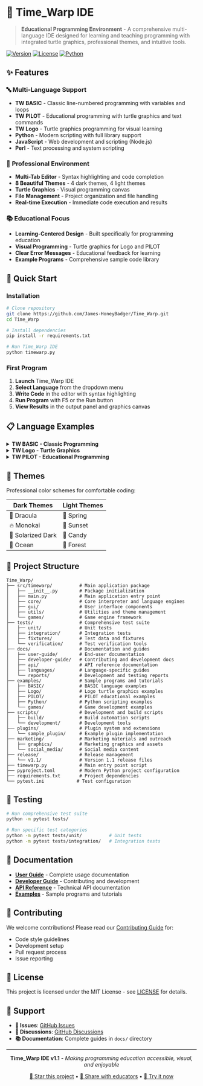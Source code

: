 # 🎯 Time_Warp IDE

> **Educational Programming Environment** - A comprehensive multi-language IDE designed for learning and teaching programming with integrated turtle graphics, professional themes, and intuitive tools.

[![Version](https://img.shields.io/badge/version-1.2.0-blue.svg)](https://github.com/James-HoneyBadger/Time_Warp/releases)
[![License](https://img.shields.io/badge/license-MIT-green.svg)](LICENSE)
[![Python](https://img.shields.io/badge/python-3.8+-blue.svg)](https://python.org)

## ✨ Features

### 🔤 **Multi-Language Support**

- **TW BASIC** - Classic line-numbered programming with variables and loops
- **TW PILOT** - Educational programming with turtle graphics and text commands
- **TW Logo** - Turtle graphics programming for visual learning
- **Python** - Modern scripting with full library support
- **JavaScript** - Web development and scripting (Node.js)
- **Perl** - Text processing and system scripting

### 🎨 **Professional Environment**

- **Multi-Tab Editor** - Syntax highlighting and code completion
- **8 Beautiful Themes** - 4 dark themes, 4 light themes
- **Turtle Graphics** - Visual programming canvas
- **File Management** - Project organization and file handling
- **Real-time Execution** - Immediate code execution and results

### 📚 **Educational Focus**

- **Learning-Centered Design** - Built specifically for programming education
- **Visual Programming** - Turtle graphics for Logo and PILOT
- **Clear Error Messages** - Educational feedback for learning
- **Example Programs** - Comprehensive sample code library

## 🚀 Quick Start

### Installation

```bash
# Clone repository
git clone https://github.com/James-HoneyBadger/Time_Warp.git
cd Time_Warp

# Install dependencies
pip install -r requirements.txt

# Run Time_Warp IDE
python timewarp.py
```

### First Program

1. **Launch** Time_Warp IDE
2. **Select Language** from the dropdown menu
3. **Write Code** in the editor with syntax highlighting
4. **Run Program** with F5 or the Run button
5. **View Results** in the output panel and graphics canvas

## 📋 Language Examples

<details>
<summary><strong>TW BASIC - Classic Programming</strong></summary>

```basic
10 PRINT "Welcome to BASIC!"
20 FOR I = 1 TO 10
30 PRINT "Number: "; I
40 NEXT I
50 END
```

</details>

<details>
<summary><strong>TW Logo - Turtle Graphics</strong></summary>

```logo
; Draw a colorful flower
REPEAT 8 [
  REPEAT 4 [FORWARD 50 RIGHT 90]
  RIGHT 45
]
```

</details>

<details>
<summary><strong>TW PILOT - Educational Programming</strong></summary>

```pilot
T:Welcome to PILOT programming!
A:What is your name?
T:Nice to meet you, #NAME!
T:Let's draw a square:
T:FORWARD 100
T:RIGHT 90
; Continue for all 4 sides...
```

</details>

## 🎨 Themes

Professional color schemes for comfortable coding:

| Dark Themes | Light Themes |
|-------------|--------------|
| 🌙 Dracula | 🌸 Spring |
| 🔥 Monokai | 🌅 Sunset |
| 🌊 Solarized Dark | 🍭 Candy |
| 🌌 Ocean | 🌲 Forest |

## 📁 Project Structure

```
Time_Warp/
├── src/timewarp/          # Main application package
│   ├── __init__.py        # Package initialization
│   ├── main.py            # Main application entry point
│   ├── core/              # Core interpreter and language engines
│   ├── gui/               # User interface components
│   ├── utils/             # Utilities and theme management
│   └── games/             # Game engine framework
├── tests/                 # Comprehensive test suite
│   ├── unit/              # Unit tests
│   ├── integration/       # Integration tests
│   ├── fixtures/          # Test data and fixtures
│   └── verification/      # Test verification tools
├── docs/                  # Documentation and guides
│   ├── user-guide/        # End-user documentation
│   ├── developer-guide/   # Contributing and development docs
│   ├── api/               # API reference documentation
│   ├── languages/         # Language-specific guides
│   └── reports/           # Development and testing reports
├── examples/              # Sample programs and tutorials
│   ├── BASIC/             # BASIC language examples
│   ├── Logo/              # Logo turtle graphics examples
│   ├── PILOT/             # PILOT educational examples
│   ├── Python/            # Python scripting examples
│   └── games/             # Game development examples
├── scripts/               # Development and build scripts
│   ├── build/             # Build automation scripts
│   └── development/       # Development tools
├── plugins/               # Plugin system and extensions
│   └── sample_plugin/     # Example plugin implementation
├── marketing/             # Marketing materials and outreach
│   ├── graphics/          # Marketing graphics and assets
│   └── social_media/      # Social media content
├── release/               # Release management
│   └── v1.1/              # Version 1.1 release files
├── timewarp.py            # Main entry point script
├── pyproject.toml         # Modern Python project configuration
├── requirements.txt       # Project dependencies
└── pytest.ini            # Test configuration
```

## 🧪 Testing

```bash
# Run comprehensive test suite
python -m pytest tests/

# Run specific test categories
python -m pytest tests/unit/          # Unit tests
python -m pytest tests/integration/   # Integration tests
```

## 📖 Documentation

- **[User Guide](docs/user-guide/)** - Complete usage documentation
- **[Developer Guide](docs/developer-guide/)** - Contributing and development
- **[API Reference](docs/api/)** - Technical API documentation
- **[Examples](examples/)** - Sample programs and tutorials

## 🤝 Contributing

We welcome contributions! Please read our [Contributing Guide](docs/developer-guide/CONTRIBUTING.md) for:

- Code style guidelines
- Development setup
- Pull request process
- Issue reporting

## 📜 License

This project is licensed under the MIT License - see [LICENSE](LICENSE) for details.

## 🌟 Support

- **🐛 Issues**: [GitHub Issues](https://github.com/James-HoneyBadger/Time_Warp/issues)
- **💬 Discussions**: [GitHub Discussions](https://github.com/James-HoneyBadger/Time_Warp/discussions)
- **📚 Documentation**: Complete guides in `docs/` directory

---

<div align="center">

**Time_Warp IDE v1.1** - *Making programming education accessible, visual, and enjoyable*

[🌟 Star this project](https://github.com/James-HoneyBadger/Time_Warp) • [🔗 Share with educators](https://github.com/James-HoneyBadger/Time_Warp) • [🚀 Try it now](https://github.com/James-HoneyBadger/Time_Warp/releases)

</div>
